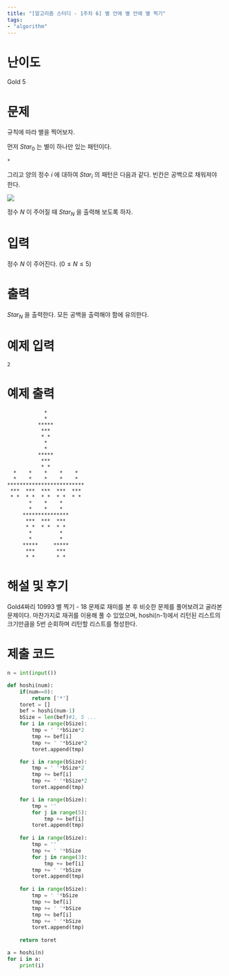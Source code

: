 ```yaml
---
title: "[알고리즘 스터디 - 1주차 6] 별 안에 별 안에 별 찍기"
tags:
- "algorithm"
---
```


# 난이도
Gold 5

# 문제
규칙에 따라 별을 찍어보자.

먼저 $Star_0$ 는 별이 하나만 있는 패턴이다.

```
*
```

그리고 양의 정수 $i$ 에 대하여 $Star_i$ 의 패턴은 다음과 같다. 빈칸은 공백으로 채워져야 한다.

![](https://u.acmicpc.net/bc825e4e-830a-4e40-8110-9b269a695fc2/pattern-of-star_i.jpg)

정수 $N$ 이 주어질 때 $Star_N$ 을 출력해 보도록 하자.

# 입력
정수 $N$ 이 주어진다. $(0 \leq N \leq 5)$ 

# 출력
$Star_N$ 을 출력한다. 모든 공백을 출력해야 함에 유의한다.

# 예제 입력
```
2
```

# 예제 출력
```
            *            
            *            
          *****          
           ***           
           * *           
            *            
            *            
          *****          
           ***           
           * *           
  *    *    *    *    *  
  *    *    *    *    *  
*************************
 ***  ***  ***  ***  *** 
 * *  * *  * *  * *  * * 
       *    *    *       
       *    *    *       
     ***************     
      ***  ***  ***      
      * *  * *  * *      
       *         *       
       *         *       
     *****     *****     
      ***       ***      
      * *       * *    
```

# 해설 및 후기
Gold4짜리 10993 별 찍기 - 18 문제로 재미를 본 후 비슷한 문제를 풀어보려고 골라본 문제이다. 마찬가지로 재귀를 이용해 풀 수 있었으며, hoshi(n-1)에서 리턴된 리스트의 크기만큼을 5번 순회하며 리턴할 리스트를 형성한다.

# 제출 코드
```py
n = int(input())

def hoshi(num):
    if(num==0):
        return ['*']
    toret = []
    bef = hoshi(num-1)
    bSize = len(bef)#1, 5 ...
    for i in range(bSize):
        tmp = ' '*bSize*2
        tmp += bef[i]
        tmp += ' '*bSize*2
        toret.append(tmp)

    for i in range(bSize):
        tmp = ' '*bSize*2
        tmp += bef[i]
        tmp += ' '*bSize*2
        toret.append(tmp)

    for i in range(bSize):
        tmp = ''
        for j in range(5):
            tmp += bef[i]
        toret.append(tmp)
    
    for i in range(bSize):
        tmp = ''
        tmp += ' '*bSize
        for j in range(3):
            tmp += bef[i]
        tmp += ' '*bSize
        toret.append(tmp)
    
    for i in range(bSize):
        tmp = ' '*bSize
        tmp += bef[i]
        tmp += ' '*bSize
        tmp += bef[i]
        tmp += ' '*bSize
        toret.append(tmp)
    
    return toret

a = hoshi(n)
for i in a:
    print(i)
```